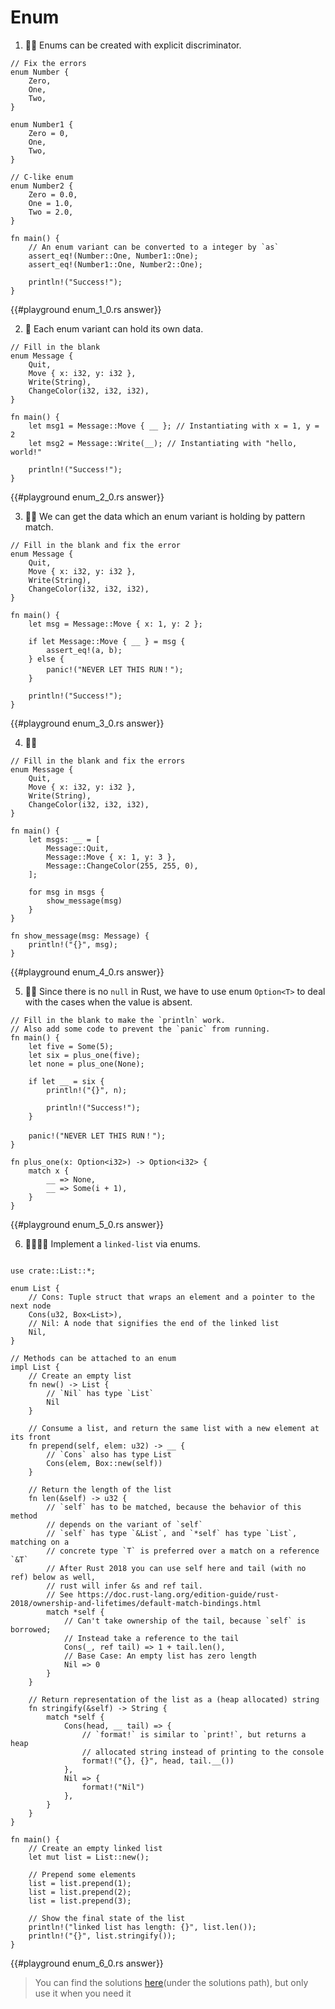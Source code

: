 # Enum
1. 🌟🌟 Enums can be created with explicit discriminator.

```rust,editable
// Fix the errors
enum Number {
    Zero,
    One,
    Two,
}

enum Number1 {
    Zero = 0,
    One,
    Two,
}

// C-like enum
enum Number2 {
    Zero = 0.0,
    One = 1.0,
    Two = 2.0,
}

fn main() {
    // An enum variant can be converted to a integer by `as`
    assert_eq!(Number::One, Number1::One);
    assert_eq!(Number1::One, Number2::One);

    println!("Success!");
}
```

{{#playground enum_1_0.rs answer}}



2. 🌟 Each enum variant can hold its own data.
```rust,editable
// Fill in the blank
enum Message {
    Quit,
    Move { x: i32, y: i32 },
    Write(String),
    ChangeColor(i32, i32, i32),
}

fn main() {
    let msg1 = Message::Move { __ }; // Instantiating with x = 1, y = 2
    let msg2 = Message::Write(__); // Instantiating with "hello, world!"

    println!("Success!");
}
```

{{#playground enum_2_0.rs answer}}



3. 🌟🌟 We can get the data which an enum variant is holding by pattern match.
```rust,editable
// Fill in the blank and fix the error
enum Message {
    Quit,
    Move { x: i32, y: i32 },
    Write(String),
    ChangeColor(i32, i32, i32),
}

fn main() {
    let msg = Message::Move { x: 1, y: 2 };

    if let Message::Move { __ } = msg {
        assert_eq!(a, b);
    } else {
        panic!("NEVER LET THIS RUN！");
    }

    println!("Success!");
}
```

{{#playground enum_3_0.rs answer}}



4. 🌟🌟 

```rust,editable
// Fill in the blank and fix the errors
enum Message {
    Quit,
    Move { x: i32, y: i32 },
    Write(String),
    ChangeColor(i32, i32, i32),
}

fn main() {
    let msgs: __ = [
        Message::Quit,
        Message::Move { x: 1, y: 3 },
        Message::ChangeColor(255, 255, 0),
    ];

    for msg in msgs {
        show_message(msg)
    }
}

fn show_message(msg: Message) {
    println!("{}", msg);
}
```

{{#playground enum_4_0.rs answer}}



5. 🌟🌟 Since there is no `null` in Rust, we have to use enum  `Option<T>`  to deal with the cases when the value is absent.
```rust,editable
// Fill in the blank to make the `println` work.
// Also add some code to prevent the `panic` from running.
fn main() {
    let five = Some(5);
    let six = plus_one(five);
    let none = plus_one(None);

    if let __ = six {
        println!("{}", n);

        println!("Success!");
    }

    panic!("NEVER LET THIS RUN！");
}

fn plus_one(x: Option<i32>) -> Option<i32> {
    match x {
        __ => None,
        __ => Some(i + 1),
    }
}
```

{{#playground enum_5_0.rs answer}}




6. 🌟🌟🌟🌟 Implement a `linked-list` via enums.

```rust,editable

use crate::List::*;

enum List {
    // Cons: Tuple struct that wraps an element and a pointer to the next node
    Cons(u32, Box<List>),
    // Nil: A node that signifies the end of the linked list
    Nil,
}

// Methods can be attached to an enum
impl List {
    // Create an empty list
    fn new() -> List {
        // `Nil` has type `List`
        Nil
    }

    // Consume a list, and return the same list with a new element at its front
    fn prepend(self, elem: u32) -> __ {
        // `Cons` also has type List
        Cons(elem, Box::new(self))
    }

    // Return the length of the list
    fn len(&self) -> u32 {
        // `self` has to be matched, because the behavior of this method
        // depends on the variant of `self`
        // `self` has type `&List`, and `*self` has type `List`, matching on a
        // concrete type `T` is preferred over a match on a reference `&T`
        // After Rust 2018 you can use self here and tail (with no ref) below as well,
        // rust will infer &s and ref tail. 
        // See https://doc.rust-lang.org/edition-guide/rust-2018/ownership-and-lifetimes/default-match-bindings.html
        match *self {
            // Can't take ownership of the tail, because `self` is borrowed;
            // Instead take a reference to the tail
            Cons(_, ref tail) => 1 + tail.len(),
            // Base Case: An empty list has zero length
            Nil => 0
        }
    }

    // Return representation of the list as a (heap allocated) string
    fn stringify(&self) -> String {
        match *self {
            Cons(head, __ tail) => {
                // `format!` is similar to `print!`, but returns a heap
                // allocated string instead of printing to the console
                format!("{}, {}", head, tail.__())
            },
            Nil => {
                format!("Nil")
            },
        }
    }
}

fn main() {
    // Create an empty linked list
    let mut list = List::new();

    // Prepend some elements
    list = list.prepend(1);
    list = list.prepend(2);
    list = list.prepend(3);

    // Show the final state of the list
    println!("linked list has length: {}", list.len());
    println!("{}", list.stringify());
}
```

{{#playground enum_6_0.rs answer}}



> You can find the solutions [here](https://github.com/sunface/rust-by-practice)(under the solutions path), but only use it when you need it
